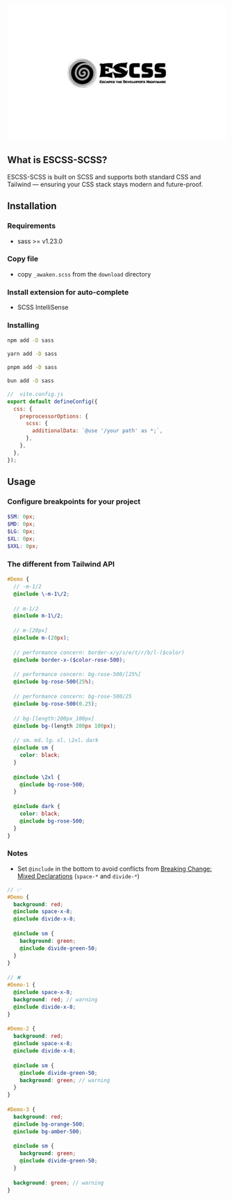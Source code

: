 ![logo](https://github.com/ESCSS-labs/ESCSS/blob/main/assets/logo.png)

## What is ESCSS-SCSS?

ESCSS-SCSS is built on SCSS and supports both standard CSS and Tailwind — ensuring your CSS stack stays modern and future-proof.

## Installation

### Requirements

- sass >= v1.23.0

### Copy file

- copy `_awaken.scss` from the `download` directory

### Install extension for auto-complete

- SCSS IntelliSense

### Installing

```bash
npm add -D sass
```

```bash
yarn add -D sass
```

```bash
pnpm add -D sass
```

```bash
bun add -D sass
```

```js
//  vite.config.js
export default defineConfig({
  css: {
    preprocessorOptions: {
      scss: {
        additionalData: `@use '/your path' as *;`,
      },
    },
  },
});
```

## Usage

### Configure breakpoints for your project

```scss
$SM: 0px;
$MD: 0px;
$LG: 0px;
$XL: 0px;
$XXL: 0px;
```

### The different from Tailwind API

```scss
#Demo {
  // -m-1/2
  @include \-m-1\/2;

  // m-1/2
  @include m-1\/2;

  // m-[20px]
  @include m-(20px);

  // performance concern: border-x/y/s/e/t/r/b/l-($color)
  @include border-x-($color-rose-500);

  // performance concern: bg-rose-500/[25%]
  @include bg-rose-500(25%);

  // performance concern: bg-rose-500/25
  @include bg-rose-500(0.25);

  // bg-[length:200px_100px]
  @include bg-(length 200px 100px);

  // sm、md、lg、xl、\2xl、dark
  @include sm {
    color: black;
  }

  @include \2xl {
    @include bg-rose-500;
  }

  @include dark {
    color: black;
    @include bg-rose-500;
  }
}
```

### Notes

- Set `@include` in the bottom to avoid conflicts from [Breaking Change: Mixed Declarations](https://sass-lang.com/documentation/breaking-changes/mixed-decls/) (`space-*` and `divide-*`)

```scss
// ✅
#Demo {
  background: red;
  @include space-x-8;
  @include divide-x-8;

  @include sm {
    background: green;
    @include divide-green-50;
  }
}

// ❌
#Demo-1 {
  @include space-x-8;
  background: red; // warning
  @include divide-x-8;
}

#Demo-2 {
  background: red;
  @include space-x-8;
  @include divide-x-8;

  @include sm {
    @include divide-green-50;
    background: green; // warning
  }
}

#Demo-3 {
  background: red;
  @include bg-orange-500;
  @include bg-amber-500;

  @include sm {
    background: green;
    @include divide-green-50;
  }

  background: green; // warning
}
```
